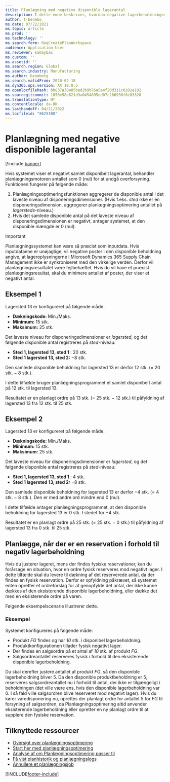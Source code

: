 ```yaml
---
title: Planlægning med negative disponible lagerantal
description: I dette emne beskrives, hvordan negative lagerbeholdninger håndteres, når du bruger planlægningsoptimering.
author: t-benebo
ms.date: 07/22/2021
ms.topic: article
ms.prod: ''
ms.technology: ''
ms.search.form: ReqCreatePlanWorkspace
audience: Application User
ms.reviewer: kamaybac
ms.custom: ''
ms.assetid: ''
ms.search.region: Global
ms.search.industry: Manufacturing
ms.author: benebotg
ms.search.validFrom: 2020-02-18
ms.dyn365.ops.version: AX 10.0.5
ms.openlocfilehash: bb837a38485bad2b9b76a5e4f20d311c0281e192
ms.sourcegitcommit: 1050e58e621d9a0454895ed07c286936f8c03320
ms.translationtype: HT
ms.contentlocale: da-DK
ms.lasthandoff: 04/21/2022
ms.locfileid: "8625380"
---
```

# <a name="planning-with-negative-on-hand-quantities"></a>Planlægning med negative disponible lagerantal

[!include [banner](../../includes/banner.md)]

Hvis systemet viser et negativt samlet disponibelt lagerantal, behandler planlægningsmotoren antallet som 0 (nul) for at undgå overforsyning. Funktionen fungerer på følgende måde:

1. Planlægningsoptimeringsfunktionen aggregerer de disponible antal i det laveste niveau af disponeringsdimensioner. (Hvis f.eks. *sted* ikke er en disponeringsdimension, aggregerer planlægningsoptimering antallet på *lagersteds*-niveau.)
1. Hvis det samlede disponible antal på det laveste niveau af disponeringsdimensionen er negativt, antager systemet, at den disponible mængde er 0 (nul).

> [!IMPORTANT]
> Planlægningssystemet kan være så præcist som inputdata. Hvis inputdataene er unøjagtige, vil negative poster i den disponible beholdning angive, at lageroplysningerne i Microsoft Dynamics 365 Supply Chain Management ikke er synkroniseret med den virkelige verden. Derfor vil planlægningsresultatet være fejlbehæftet. Hvis du vil have et præcist planlægningsresultat, skal du minimere antallet af poster, der viser et negativt antal.

## <a name="example-1"></a>Eksempel 1

Lagersted 13 er konfigureret på følgende måde:

- **Dækningskode:** Min./Maks.
- **Minimum:** 15 stk.
- **Maksimum:** 25 stk.

Det laveste niveau for disponeringsdimensioner er *lagersted*, og det følgende disponible antal registreres på *sted*-niveau:

- **Sted 1, lagersted 13, sted 1** : 20 stk.
- **Sted 1 lagersted 13, sted 2:** &minus;8 stk.

Den samlede disponible beholdning for lagersted 13 er derfor 12 stk. (= 20 stk. &minus; 8 stk.).

I dette tilfælde bruger planlægningsprogrammet et samlet disponibelt antal på 12 stk. til lagersted 13.

Resultatet er en planlagt ordre på 13 stk. (= 25 stk. &minus; 12 stk.) til påfyldning af lagersted 13 fra 12 stk. til 25 stk.

## <a name="example-2"></a>Eksempel 2

Lagersted 13 er konfigureret på følgende måde:

- **Dækningskode:** Min./Maks.
- **Minimum:** 15 stk.
- **Maksimum:** 25 stk.

Det laveste niveau for disponeringsdimensioner er *lagersted*, og det følgende disponible antal registreres på *sted*-niveau:

- **Sted 1, lagersted 13, sted 1** : 4 stk.
- **Sted 1 lagersted 13, sted 2:** &minus;8 stk.

Den samlede disponible beholdning for lagersted 13 er derfor &minus;4 stk. (= 4 stk. &minus; 8 stk.). Den er med andre ord mindre end 0 (nul).

I dette tilfælde antager planlægningsprogrammet, at den disponible beholdning for lagersted 13 er 0 stk. I stedet for &minus;4 stk.

Resultatet er en planlagt ordre på 25 stk. (= 25 stk. &minus; 0 stk.) til påfyldning af lagersted 13 fra 0 stk. til 25 stk.

## <a name="planning-when-there-is-a-reservation-against-negative-on-hand-inventory"></a>Planlægge, når der er en reservation i forhold til negativ lagerbeholdning

Hvis du justerer lageret, mens der findes fysiske reservationer, kan du forårsage en situation, hvor en ordre fysisk reserveres mod negativt lager. I dette tilfælde skal du levere til dækning af det reserverede antal, da der findes en fysisk reservation. Derfor er opfyldning påkrævet, så systemet enten opretter et ordreforslag for at genopfylde det antal, der ikke kunne dækkes af den eksisterende disponible lagerbeholdning, eller dække det med en eksisterende ordre på varen.

Følgende eksempelscenarie illustrerer dette.

### <a name="example"></a>Eksempel

Systemet konfigureres på følgende måde:

- Produkt *FG* findes og har *10* stk. i disponibel lagerbeholdning.
- Produktkonfigurationen tillader fysisk negativt lager.
- Der findes en salgsordre på et antal af *10* stk. af produkt *FG*.
- Salgsordreantallet reserveres fysisk i forhold til den eksisterende disponible lagerbeholdning.

Du skal derefter justere antallet af produkt *FG*, så den disponible lagerbeholdning bliver 5. Da den disponible produktbeholdning er 5, reserveres salgsordreantallet nu i forhold til antal, der ikke er tilgængeligt i beholdningen (det ville være ens, hvis den disponible lagerbeholdning var 0. I så fald ville salgsordren blive reserveret mod negativt lager). Hvis du kører varedisponering nu, oprettes der planlagt ordre for antallet 5 for *FG* til forsyning af salgsordren, da Planlægningsoptimering altid anvender eksisterende lagerbeholdning eller opretter en ny planlagt ordre til at supplere den fysiske reservation.

## <a name="related-resources"></a>Tilknyttede ressourcer

- [Oversigt over planlægningsoptimering](planning-optimization-overview.md)
- [Start her med planlægningsoptimering](get-started.md)
- [Analyse af om Planlægningsoptimering passer til](planning-optimization-fit-analysis.md)
- [Få vist planhistorik og planlægningslogs](plan-history-logs.md)
- [Annullere et planlægningsjob](cancel-planning-job.md)

[!INCLUDE[footer-include](../../../includes/footer-banner.md)]
